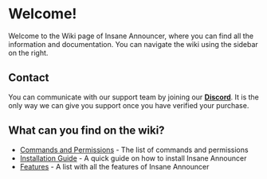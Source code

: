 # Welcome!
Welcome to the Wiki page of Insane Announcer, where you can find all the information and documentation. You can navigate the wiki using the sidebar on the right.
<br>

## Contact
You can communicate with our support team by joining our **[Discord](https://discord.gg/3JuHDm8)**. It is the only way we can give you support once you have verified your purchase.
<br>

## What can you find on the wiki?
- [Commands and Permissions](./overview/commands&permissions) - The list of commands and permissions
- [Installation Guide](./installation) - A quick guide on how to install Insane Announcer
- [Features](./features) - A list with all the features of Insane Announcer
